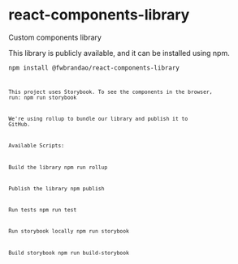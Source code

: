 # react-components-library

Custom components library

This library is publicly available, and it can be installed using npm.

<code>npm install @fwbrandao/react-components-library<code>

This project uses Storybook. To see the components in the browser, run:
npm run storybook 

We're using rollup to bundle our library and publish it to GitHub. 

Available Scripts:

Build the library
npm run rollup

Publish the library
npm publish

Run tests
npm run test

Run storybook locally
npm run storybook

Build storybook
npm run build-storybook
